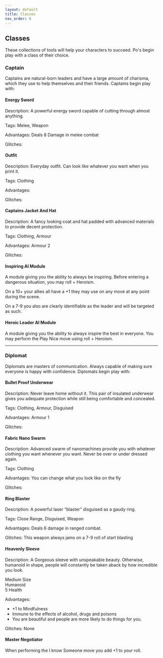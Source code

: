 ```yaml
---
layout: default
title: Classes
nav_order: 0
---
```


## Classes
These collections of tools will help your characters to succeed. Po's begin play with a class of their choice.

### Captain
Captains are natural-born leaders and have a large amount of charisma, which they use to help themselves and their friends. Captains begin play with:

#### Energy Sword
Description: A powerful energy sword capable of cutting through almost anything.

Tags: Melee, Weapon

Advantages: Deals 8 Damage in melee combat

Glitches:

#### Outfit
Description: Everyday outfit. Can look like whatever you want when you print it.

Tags: Clothing

Advantages:

Glitches:

#### Captains Jacket And Hat
Description: A fancy looking coat and hat padded with advanced materials to provide decent protection.

Tags: Clothing, Armour

Advantages: Armour 2

Glitches:

#### Inspiring AI Module
A module giving you the ability to always be inspiring. Before entering a dangerous situation, you may roll + Heroism.

On a 10+ your allies all have a +1 they may use on any move at any point during the scene.

On a 7-9 you also are clearly identifiable as the leader and will be targeted as such.

#### Heroic Leader AI Module
A module giving you the ability to always inspire the best in everyone. You may perform the Play Nice move using roll + Heroism.

---

### Diplomat
Diplomats are masters of communication. Always capable of making sure everyone is happy with confidence. Diplomats begin play with:

#### Bullet Proof Underwear
Description: Never leave home without it. This pair of insulated underwear gives you adequate protection while still being comfortable and concealed.

Tags: Clothing, Armour, Disguised

Advantages: Armour 1

Glitches:

#### Fabric Nano Swarm
Description: Advanced swarm of nanomachines provide you with whatever clothing you want whenever you want. Never be over or under dressed again.

Tags: Clothing

Advantages: You can change what you look like on the fly

Glitches:

#### Ring Blaster
Description: A powerful laser “blaster” disguised as a gaudy ring.

Tags: Close Range, Disguised, Weapon

Advantages: Deals 6 damage in ranged combat.

Glitches: This weapon always jams on a 7-9 roll of start blasting

#### Heavenly Sleeve
Description: A Gorgeous sleeve with unspeakable beauty. Otherwise, humanoid in shape, people will constantly be taken aback by how incredible you look.

Medium Size  
Humanoid  
5 Health

Advantages:

- +1 to Mindfulness
- Immune to the effects of alcohol, drugs and poisons
- You are beautiful and people are more likely to do things for you.

Glitches: None

#### Master Negotiator
When performing the I know Someone move you add +1 to your roll.